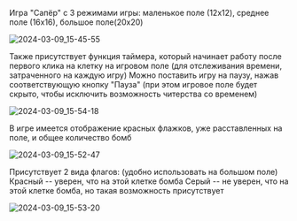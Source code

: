 Игра "Сапёр" с 3 режимами игры: маленькое поле (12x12), среднее поле (16х16), большое поле(20х20)

![2024-03-09_15-45-55](https://github.com/A-nastast1ks/Minesweeper/assets/160312897/b41db4b9-997d-4d1f-9185-5a5e6c97e27d)

Также присутствует функция таймера, который начинает работу после первого клика на клетку на игровом поле (для отслеживания времени, затраченного на каждую игру)
Можно поставить игру на паузу, нажав соответствующую кнопку "Пауза" (при этом игровое поле будет скрыто, чтобы исключить возможность читерства со временем)

![2024-03-09_15-54-18](https://github.com/A-nastast1ks/Minesweeper/assets/160312897/3de3e31d-0b88-45eb-9296-f35459677aba)

В игре имеется отображение красных флажков, уже расставленных на поле, и общее количество бомб

![2024-03-09_15-52-47](https://github.com/A-nastast1ks/Minesweeper/assets/160312897/81fc9566-4365-4356-aec2-e727e1747e93)

Присутствует 2 вида флагов:   (удобно использовать на большом поле)
Красный -- уверен, что на этой клетке бомба
Серый -- не уверен, что на этой клетке бомба, но такая возможность присутствует

![2024-03-09_15-53-20](https://github.com/A-nastast1ks/Minesweeper/assets/160312897/1fc7e767-6890-4c05-af6d-df3f6dfe2043)
